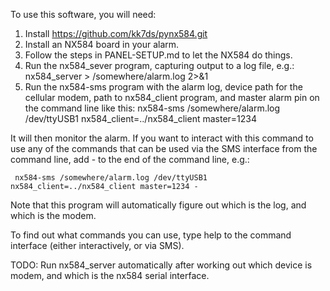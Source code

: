 To use this software, you will need:

1. Install https://github.com/kk7ds/pynx584.git
2. Install an NX584 board in your alarm.
3. Follow the steps in PANEL-SETUP.md to let the NX584 do things.
4. Run the nx584_sever program, capturing output to a log file, e.g.:
     nx584_server > /somewhere/alarm.log 2>&1
5. Run the nx584-sms program with the alarm log, device path for the cellular modem, path to nx584_client program, and master alarm pin on the command line like this:
     nx584-sms /somewhere/alarm.log /dev/ttyUSB1 nx584_client=../nx584_client master=1234

It will then monitor the alarm.  If you want to interact with this command to use any of the commands that can be used
via the SMS interface from the command line, add - to the end of the command line, e.g.:

     nx584-sms /somewhere/alarm.log /dev/ttyUSB1 nx584_client=../nx584_client master=1234 -

Note that this program will automatically figure out which is the log, and which is the modem.

To find out what commands you can use, type help to the command interface (either interactively, or via SMS).

TODO: Run nx584_server automatically after working out which device is modem, and which is the nx584 serial interface.
